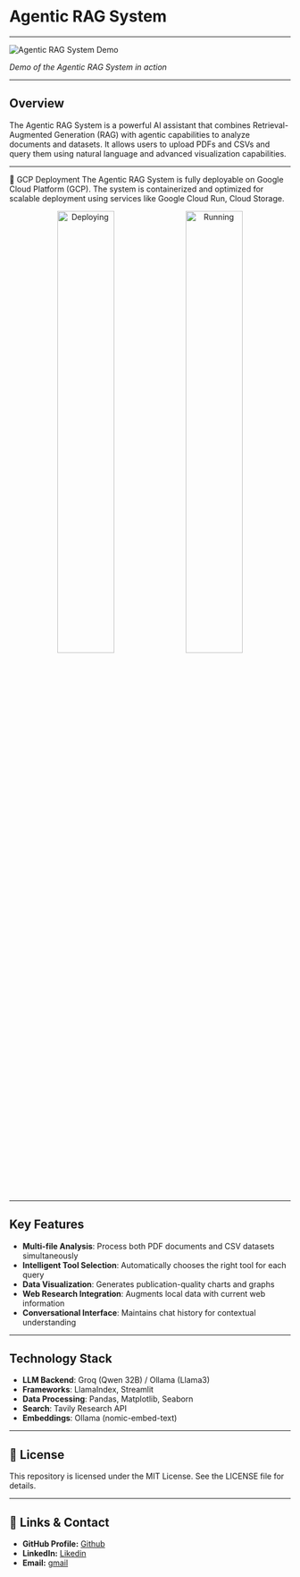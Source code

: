 # Agentic RAG System

---

![Agentic RAG System Demo](https://github.com/user-attachments/assets/4cb48f6d-6ffa-482b-b09c-6318ef027f29)

 
*Demo of the Agentic RAG System in action*

---
## Overview

The Agentic RAG System is a powerful AI assistant that combines Retrieval-Augmented Generation (RAG) with agentic capabilities to analyze documents and datasets. It allows users to upload PDFs and CSVs and query them using natural language and advanced visualization capabilities.

---

🚀 GCP Deployment
The Agentic RAG System is fully deployable on Google Cloud Platform (GCP). The system is containerized and optimized for scalable deployment using services like Google Cloud Run, Cloud Storage.

<p align="center">
  <img src="https://github.com/user-attachments/assets/fbb201c5-4c08-42af-933d-2ab3e2be22c4" alt="Deploying" width="45%" />
  <img src="https://github.com/user-attachments/assets/71d3159b-4780-4201-be0b-01d0485f58d7" alt="Running" width="45%" />
</p>

---

## Key Features

- **Multi-file Analysis**: Process both PDF documents and CSV datasets simultaneously
- **Intelligent Tool Selection**: Automatically chooses the right tool for each query
- **Data Visualization**: Generates publication-quality charts and graphs
- **Web Research Integration**: Augments local data with current web information
- **Conversational Interface**: Maintains chat history for contextual understanding

---

## Technology Stack

- **LLM Backend**: Groq (Qwen 32B) / Ollama (Llama3)
- **Frameworks**: LlamaIndex, Streamlit
- **Data Processing**: Pandas, Matplotlib, Seaborn
- **Search**: Tavily Research API
- **Embeddings**: Ollama (nomic-embed-text)

---

## 📄 License

This repository is licensed under the MIT License. See the LICENSE file for details.

--- 

## 🔗 **Links & Contact**

- **GitHub Profile:** [Github](https://github.com/pradeep-kumar8/)
- **LinkedIn:** [Likedin](https://linkedin.com/in/pradeep-kumar8)
- **Email:** [gmail](mailto:pradeep.kmr.pro@gmail.com)

